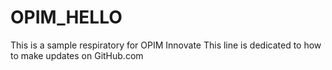 # OPIM_HELLO
This is a sample respiratory for OPIM Innovate
This line is dedicated to how to make updates on GitHub.com

